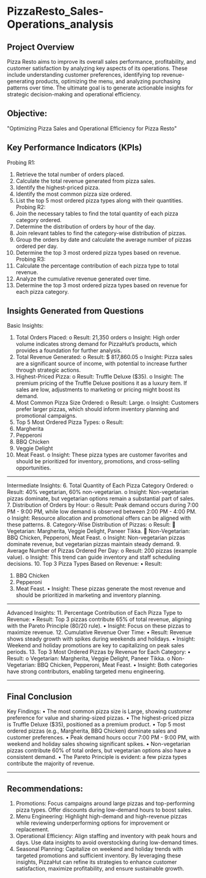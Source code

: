 # PizzaResto_Sales-Operations_analysis

## **Project Overview**

Pizza Resto aims to improve its overall sales performance, profitability, and customer satisfaction by analyzing key aspects of its operations. These include understanding customer preferences, identifying top revenue-generating products, optimizing the menu, and analyzing purchasing patterns over time. The ultimate goal is to generate actionable insights for strategic decision-making and operational efficiency.
## **Objective:**
"Optimizing Pizza Sales and Operational Efficiency for Pizza Resto"

## **Key Performance Indicators (KPIs)**
Probing R1:
1.	Retrieve the total number of orders placed.
2.	Calculate the total revenue generated from pizza sales.
3.	Identify the highest-priced pizza.
4.	Identify the most common pizza size ordered.
5.	List the top 5 most ordered pizza types along with their quantities.
Probing R2:
6.	Join the necessary tables to find the total quantity of each pizza category ordered.
7.	Determine the distribution of orders by hour of the day.
8.	Join relevant tables to find the category-wise distribution of pizzas.
9.	Group the orders by date and calculate the average number of pizzas ordered per day.
10.	Determine the top 3 most ordered pizza types based on revenue.
Probing R3:
11.	Calculate the percentage contribution of each pizza type to total revenue.
12.	Analyze the cumulative revenue generated over time.
13.	Determine the top 3 most ordered pizza types based on revenue for each pizza category.

## **Insights Generated from Questions**
Basic Insights:
1.	Total Orders Placed:
o	Result: 21,350 orders 
o	Insight: High order volume indicates strong demand for PizzaHut’s products, which provides a foundation for further analysis.
2.	Total Revenue Generated:
o	Result: $ 817,860.05
o	Insight: Pizza sales are a significant source of income, with potential to increase further through strategic actions.
3.	Highest-Priced Pizza:
o	Result: Truffle Deluxe ($35).
o	Insight: The premium pricing of the Truffle Deluxe positions it as a luxury item. If sales are low, adjustments to marketing or pricing might boost its demand.
4.	Most Common Pizza Size Ordered:
o	Result: Large.
o	Insight: Customers prefer larger pizzas, which should inform inventory planning and promotional campaigns.
5.	Top 5 Most Ordered Pizza Types:
o	Result:
1.	Margherita
2.	Pepperoni
3.	BBQ Chicken
4.	Veggie Delight
5.	Meat Feast.
o	Insight: These pizza types are customer favorites and should be prioritized for inventory, promotions, and cross-selling opportunities.
________________________________________
Intermediate Insights:
6.	Total Quantity of Each Pizza Category Ordered:
o	Result: 40% vegetarian, 60% non-vegetarian.
o	Insight: Non-vegetarian pizzas dominate, but vegetarian options remain a substantial part of sales.
7.	Distribution of Orders by Hour:
o	Result: Peak demand occurs during 7:00 PM - 9:00 PM, while low demand is observed between 2:00 PM - 4:00 PM.
o	Insight: Resource allocation and promotional offers can be aligned with these patterns.
8.	Category-Wise Distribution of Pizzas:
o	Result:
	Vegetarian: Margherita, Veggie Delight, Paneer Tikka.
	Non-Vegetarian: BBQ Chicken, Pepperoni, Meat Feast.
o	Insight: Non-vegetarian pizzas dominate revenue, but vegetarian pizzas maintain steady demand.
9.	Average Number of Pizzas Ordered Per Day:
o	Result: 200 pizzas (example value).
o	Insight: This trend can guide inventory and staff scheduling decisions.
10.	Top 3 Pizza Types Based on Revenue:
•	Result:
1.	BBQ Chicken
2.	Pepperoni
3.	Meat Feast.
•	Insight: These pizzas generate the most revenue and should be prioritized in marketing and inventory planning.
________________________________________
Advanced Insights:
11.	Percentage Contribution of Each Pizza Type to Revenue:
•	Result: Top 3 pizzas contribute 65% of total revenue, aligning with the Pareto Principle (80/20 rule).
•	Insight: Focus on these pizzas to maximize revenue.
12.	Cumulative Revenue Over Time:
•	Result: Revenue shows steady growth with spikes during weekends and holidays.
•	Insight: Weekend and holiday promotions are key to capitalizing on peak sales periods.
13.	Top 3 Most Ordered Pizzas by Revenue for Each Category:
•	Result:
o	Vegetarian: Margherita, Veggie Delight, Paneer Tikka.
o	Non-Vegetarian: BBQ Chicken, Pepperoni, Meat Feast.
•	Insight: Both categories have strong contributors, enabling targeted menu engineering.
________________________________________


## **Final Conclusion**
Key Findings:
•	The most common pizza size is Large, showing customer preference for value and sharing-sized pizzas.
•	The highest-priced pizza is Truffle Deluxe ($35), positioned as a premium product.
•	Top 5 most ordered pizzas (e.g., Margherita, BBQ Chicken) dominate sales and customer preferences.
•	Peak demand hours occur 7:00 PM - 9:00 PM, with weekend and holiday sales showing significant spikes.
•	Non-vegetarian pizzas contribute 60% of total orders, but vegetarian options also have a consistent demand.
•	The Pareto Principle is evident: a few pizza types contribute the majority of revenue.
________________________________________
## **Recommendations:**
1.	Promotions: Focus campaigns around large pizzas and top-performing pizza types. Offer discounts during low-demand hours to boost sales.
2.	Menu Engineering: Highlight high-demand and high-revenue pizzas while reviewing underperforming options for improvement or replacement.
3.	Operational Efficiency: Align staffing and inventory with peak hours and days. Use data insights to avoid overstocking during low-demand times.
4.	Seasonal Planning: Capitalize on weekend and holiday trends with targeted promotions and sufficient inventory.
By leveraging these insights, PizzaHut can refine its strategies to enhance customer satisfaction, maximize profitability, and ensure sustainable growth.


